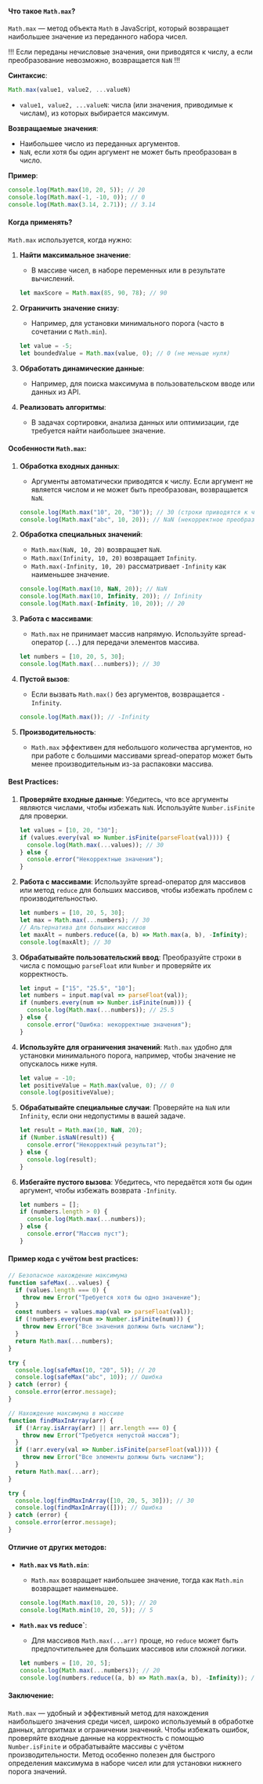 #### Что такое `Math.max`?

`Math.max` — метод объекта `Math` в JavaScript, который возвращает наибольшее значение из переданного набора чисел. 

!!! Если переданы нечисловые значения, они приводятся к числу, а если преобразование невозможно, возвращается `NaN` !!!

**Синтаксис**:

```javascript
Math.max(value1, value2, ...valueN)
```
- `value1, value2, ...valueN`: числа (или значения, приводимые к числам), из которых выбирается максимум.

**Возвращаемые значения**:
- Наибольшее число из переданных аргументов.
- `NaN`, если хотя бы один аргумент не может быть преобразован в число.

**Пример**:

```javascript
console.log(Math.max(10, 20, 5)); // 20
console.log(Math.max(-1, -10, 0)); // 0
console.log(Math.max(3.14, 2.71)); // 3.14
```

#### Когда применять?

`Math.max` используется, когда нужно:
1. **Найти максимальное значение**:
   - В массиве чисел, в наборе переменных или в результате вычислений.

   ```javascript
   let maxScore = Math.max(85, 90, 78); // 90
   ```
2. **Ограничить значение снизу**:
   - Например, для установки минимального порога (часто в сочетании с `Math.min`).

   ```javascript
   let value = -5;
   let boundedValue = Math.max(value, 0); // 0 (не меньше нуля)
   ```
3. **Обработать динамические данные**:
   - Например, для поиска максимума в пользовательском вводе или данных из API.
4. **Реализовать алгоритмы**:
   - В задачах сортировки, анализа данных или оптимизации, где требуется найти наибольшее значение.

#### Особенности `Math.max`:

1. **Обработка входных данных**:
   - Аргументы автоматически приводятся к числу. Если аргумент не является числом и не может быть преобразован, возвращается `NaN`.

   ```javascript
   console.log(Math.max("10", 20, "30")); // 30 (строки приводятся к числам)
   console.log(Math.max("abc", 10, 20)); // NaN (некорректное преобразование)
   ```

2. **Обработка специальных значений**:
   - `Math.max(NaN, 10, 20)` возвращает `NaN`.
   - `Math.max(Infinity, 10, 20)` возвращает `Infinity`.
   - `Math.max(-Infinity, 10, 20)` рассматривает `-Infinity` как наименьшее значение.

   ```javascript
   console.log(Math.max(10, NaN, 20)); // NaN
   console.log(Math.max(10, Infinity, 20)); // Infinity
   console.log(Math.max(-Infinity, 10, 20)); // 20
   ```

3. **Работа с массивами**:
   - `Math.max` не принимает массив напрямую. Используйте spread-оператор (`...`) для передачи элементов массива.

   ```javascript
   let numbers = [10, 20, 5, 30];
   console.log(Math.max(...numbers)); // 30
   ```

4. **Пустой вызов**:
   - Если вызвать `Math.max()` без аргументов, возвращается `-Infinity`.

   ```javascript
   console.log(Math.max()); // -Infinity
   ```

5. **Производительность**:
   - `Math.max` эффективен для небольшого количества аргументов, но при работе с большими массивами spread-оператор может быть менее производительным из-за распаковки массива.

#### Best Practices:

1. **Проверяйте входные данные**:
   Убедитесь, что все аргументы являются числами, чтобы избежать `NaN`. Используйте `Number.isFinite` для проверки.

   ```javascript
   let values = [10, 20, "30"];
   if (values.every(val => Number.isFinite(parseFloat(val)))) {
     console.log(Math.max(...values)); // 30
   } else {
     console.error("Некорректные значения");
   }
   ```

2. **Работа с массивами**:
   Используйте spread-оператор для массивов или метод `reduce` для больших массивов, чтобы избежать проблем с производительностью.

   ```javascript
   let numbers = [10, 20, 5, 30];
   let max = Math.max(...numbers); // 30
   // Альтернатива для больших массивов
   let maxAlt = numbers.reduce((a, b) => Math.max(a, b), -Infinity);
   console.log(maxAlt); // 30
   ```

3. **Обрабатывайте пользовательский ввод**:
   Преобразуйте строки в числа с помощью `parseFloat` или `Number` и проверяйте их корректность.

   ```javascript
   let input = ["15", "25.5", "10"];
   let numbers = input.map(val => parseFloat(val));
   if (numbers.every(num => Number.isFinite(num))) {
     console.log(Math.max(...numbers)); // 25.5
   } else {
     console.error("Ошибка: некорректные значения");
   }
   ```

4. **Используйте для ограничения значений**:
   `Math.max` удобно для установки минимального порога, например, чтобы значение не опускалось ниже нуля.

   ```javascript
   let value = -10;
   let positiveValue = Math.max(value, 0); // 0
   console.log(positiveValue);
   ```

5. **Обрабатывайте специальные случаи**:
   Проверяйте на `NaN` или `Infinity`, если они недопустимы в вашей задаче.

   ```javascript
   let result = Math.max(10, NaN, 20);
   if (Number.isNaN(result)) {
     console.error("Некорректный результат");
   } else {
     console.log(result);
   }
   ```

6. **Избегайте пустого вызова**:
   Убедитесь, что передаётся хотя бы один аргумент, чтобы избежать возврата `-Infinity`.

   ```javascript
   let numbers = [];
   if (numbers.length > 0) {
     console.log(Math.max(...numbers));
   } else {
     console.error("Массив пуст");
   }
   ```

#### Пример кода с учётом best practices:

```javascript
// Безопасное нахождение максимума
function safeMax(...values) {
  if (values.length === 0) {
    throw new Error("Требуется хотя бы одно значение");
  }
  const numbers = values.map(val => parseFloat(val));
  if (!numbers.every(num => Number.isFinite(num))) {
    throw new Error("Все значения должны быть числами");
  }
  return Math.max(...numbers);
}

try {
  console.log(safeMax(10, "20", 5)); // 20
  console.log(safeMax("abc", 10)); // Ошибка
} catch (error) {
  console.error(error.message);
}

// Нахождение максимума в массиве
function findMaxInArray(arr) {
  if (!Array.isArray(arr) || arr.length === 0) {
    throw new Error("Требуется непустой массив");
  }
  if (!arr.every(val => Number.isFinite(parseFloat(val)))) {
    throw new Error("Все элементы должны быть числами");
  }
  return Math.max(...arr);
}

try {
  console.log(findMaxInArray([10, 20, 5, 30])); // 30
  console.log(findMaxInArray([])); // Ошибка
} catch (error) {
  console.error(error.message);
}
```

#### Отличие от других методов:

- **`Math.max` vs `Math.min`**:
  - `Math.max` возвращает наибольшее значение, тогда как `Math.min` возвращает наименьшее.

  ```javascript
  console.log(Math.max(10, 20, 5)); // 20
  console.log(Math.min(10, 20, 5)); // 5
  ```
- **`Math.max` vs reduce`**:
  - Для массивов `Math.max(...arr)` проще, но `reduce` может быть предпочтительнее для больших массивов или сложной логики.

  ```javascript
  let numbers = [10, 20, 5];
  console.log(Math.max(...numbers)); // 20
  console.log(numbers.reduce((a, b) => Math.max(a, b), -Infinity)); // 20
  ```

#### Заключение:

`Math.max` — удобный и эффективный метод для нахождения наибольшего значения среди чисел, широко используемый в обработке данных, алгоритмах и ограничении значений. Чтобы избежать ошибок, проверяйте входные данные на корректность с помощью `Number.isFinite` и обрабатывайте массивы с учётом производительности. Метод особенно полезен для быстрого определения максимума в наборе чисел или для установки нижнего порога значений.